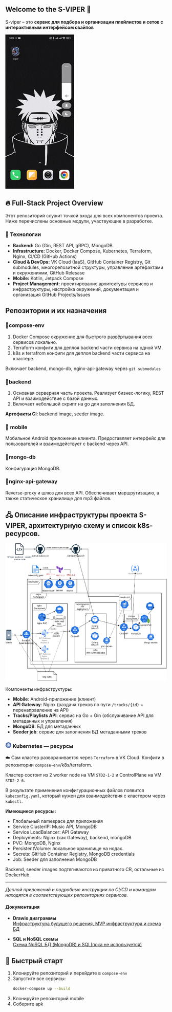 ## Welcome to the **S-VIPER** 🐍

S-viper – это **сервис для подбора и организации плейлистов и сетов с интерактивным интерфейсом свайпов**

![mobile](images/mobile.gif)

## 🔥 Full-Stack Project Overview

Этот репозиторий служит точкой входа для всех компонентов проекта. Ниже перечислены основные модули, участвующие в разработке.

### 🧰 Технологии
- **Backend:** Go (Gin, REST API, gRPC), MongoDB
- **Infrastructure:** Docker, Docker Compose, Kubernetes, Terraform, Nginx, CI/CD (GitHub Actions)
- **Cloud & DevOps:** VK Cloud (IaaS), GitHub Container Registry, Git submodules, многорепозитной структуры, управление артефактами и окружениями, GitHub Relesase
- **Mobile:** Kotlin, Jetpack Compose
- **Project Management:** проектирование архитектуры сервисов и инфраструктуры, настройка окружений, документация и организация GitHub Projects/Issues  



## Репозитории и их назначения

### 🔹**compose-env**  
  1. Docker Compose окружение для быстрого развёртывания всех сервисов локально.
  1. Terraform конфиги для деплоя backend части сервиса на одной VM.
  1. k8s и terrafrom конфиги для деплоя backend части сервиса на кластере.

  Включает backend, mongo-db, nginx-api-gateway через `git submodules`

### 🔹**backend**  
  1. Основная серверная часть проекта. Реализует бизнес-логику, REST API и взаимодействие с базой данных.
  1. Включает небольшой скрипт на go для заполнения БД.
  
  **Артефакты CI**: backend image, seeder image.

### 🔹 **mobile**  
  Мобильное Android приложение клиента. Предоставляет интерфейс для пользователей и взаимодействует с backend через API.

### 🔹**mongo-db**  
  Конфигурация MongoDB.

### 🔹**nginx-api-gateway**  
  Reverse-proxy и шлюз для всех API. Обеспечивает маршрутизацию, а также статическое хранилище для mp3 файлов.


## 🖧 Описание инфраструктуры проекта S-VIPER, архитектурную схему и список k8s-ресурсов.
  
  ![infra](images/sviper_infra.png)
  
  Компоненты инфраструктуры:
  * **Mobile**: Android-приложение (клиент)
  * **API Gateway**: Nginx (раздача треков по пути `/tracks/{id}` + перенаправление на API)
  * **Tracks/Playlists API**: сервис на Go + Gin (обслуживание API для метаданных и управления)
  * **MongoDB**: БД для метаданных
  * **Seeder job**: сервис для заполнения БД метаданными треков
  
    
  ### <svg width="19px" xmlns="http://www.w3.org/2000/svg" viewBox="0 0 128 128"><g fill="#486bb3"><path d="M56.484 55.098c.37.27.82.43 1.31.43 1.2 0 2.18-.95 2.23-2.13l.05-.03.75-13.26c-.9.11-1.8.26-2.7.46-4.93 1.12-9.2 3.55-12.54 6.83l10.87 7.71.03-.01zM55.034 74.528a2.218 2.218 0 00-2.58-1.69l-.02-.03-13.05 2.21a26.15 26.15 0 0010.51 13.15l5.06-12.22-.04-.05c.17-.42.23-.89.12-1.37zM50.694 65.118c.44-.12.85-.38 1.16-.76.75-.94.62-2.29-.28-3.07l.01-.05-9.93-8.88a26.07 26.07 0 00-3.7 16.48l12.73-3.67.01-.05zM60.334 69.018l3.66 1.76 3.66-1.75.9-3.95-2.53-3.16h-4.06l-2.54 3.16zM67.934 53.348c.02.46.18.91.49 1.29.75.94 2.1 1.11 3.06.41l.04.02 10.8-7.66c-4.08-3.99-9.4-6.6-15.15-7.3l.75 13.24h.01zM75.514 72.778c-.17-.03-.34-.05-.51-.04-.29.01-.58.09-.85.22a2.23 2.23 0 00-1.08 2.89l-.02.02 5.11 12.34c4.93-3.14 8.61-7.83 10.54-13.24l-13.16-2.23-.03.04zM65.954 79.318a2.246 2.246 0 00-2.04-1.17c-.77.03-1.5.46-1.89 1.18h-.01l-6.42 11.6a26.16 26.16 0 0014.27.73c.88-.2 1.74-.44 2.57-.72l-6.43-11.63h-.05z"/><path d="M124.544 76.788l-10.44-45.33a8.012 8.012 0 00-4.37-5.43l-42.24-20.18a8.157 8.157 0 00-3.92-.78 8.15 8.15 0 00-3.1.78l-42.24 20.18a8.055 8.055 0 00-4.37 5.43l-10.41 45.34a7.92 7.92 0 001.1 6.14c.14.22.3.43.46.64l29.24 36.35a8.087 8.087 0 006.32 3.01l46.89-.01c2.46 0 4.78-1.11 6.32-3.01l29.23-36.36a7.981 7.981 0 001.53-6.77zm-16.07-.55c-.31 1.35-1.76 2.17-3.26 1.85-.01 0-.03 0-.04-.01-.02 0-.03-.01-.05-.02-.21-.05-.47-.09-.65-.14-.86-.23-1.49-.58-2.27-.88-1.67-.6-3.06-1.1-4.41-1.3-.69-.05-1.04.27-1.42.52-.18-.04-.75-.14-1.08-.19-2.42 7.61-7.58 14.21-14.57 18.33.12.29.33.91.42 1.02-.16.43-.4.83-.19 1.49.49 1.27 1.28 2.52 2.24 4.01.46.69.94 1.22 1.36 2.02.1.19.23.48.33.68.65 1.39.17 2.99-1.08 3.59-1.26.61-2.82-.03-3.5-1.43-.1-.2-.23-.46-.31-.65-.36-.82-.48-1.52-.73-2.32-.57-1.68-1.05-3.07-1.73-4.25-.39-.57-.86-.64-1.29-.78-.08-.14-.38-.69-.54-.97-1.4.53-2.84.97-4.34 1.31-6.56 1.49-13.13.89-18.99-1.37l-.57 1.04c-.43.11-.84.23-1.09.53-.92 1.1-1.29 2.86-1.96 4.54-.25.79-.37 1.5-.73 2.32-.08.19-.22.45-.31.64v.01l-.01.01c-.67 1.39-2.23 2.03-3.49 1.43-1.25-.6-1.72-2.2-1.08-3.59.1-.2.22-.49.32-.68.42-.79.89-1.33 1.36-2.02.96-1.5 1.8-2.84 2.29-4.11.12-.42-.06-1-.22-1.43l.46-1.1c-6.73-3.99-12.04-10.34-14.58-18.21l-1.1.19c-.3-.17-.89-.56-1.45-.51-1.35.2-2.74.7-4.41 1.3-.78.3-1.4.64-2.27.87-.18.05-.44.1-.65.15-.02 0-.03.01-.05.02-.01 0-.03 0-.04.01-1.5.32-2.95-.5-3.26-1.85-.31-1.35.65-2.72 2.14-3.08.01 0 .03-.01.04-.01.01 0 .01 0 .02-.01.21-.05.48-.12.68-.16.88-.17 1.6-.13 2.43-.19 1.77-.19 3.23-.34 4.53-.75.41-.17.81-.74 1.09-1.1l1.06-.31c-1.19-8.22.82-16.28 5.16-22.81l-.81-.72c-.05-.32-.12-1.04-.51-1.46-.99-.93-2.25-1.71-3.76-2.64-.72-.42-1.38-.69-2.1-1.23-.15-.11-.36-.29-.52-.42-.01-.01-.03-.02-.04-.03-1.21-.97-1.49-2.64-.62-3.73.49-.61 1.24-.92 2.01-.89.6.02 1.23.24 1.76.66.17.14.41.32.56.45.68.58 1.09 1.16 1.66 1.77 1.25 1.27 2.28 2.32 3.41 3.08.59.35 1.05.21 1.5.15.15.11.63.46.91.65 4.3-4.57 9.96-7.95 16.52-9.44 1.53-.35 3.05-.58 4.57-.7l.06-1.07c.34-.33.71-.79.82-1.31.11-1.36-.07-2.82-.28-4.59-.12-.82-.31-1.51-.35-2.4-.01-.18 0-.44.01-.65 0-.02-.01-.05-.01-.07 0-1.55 1.13-2.81 2.53-2.81s2.53 1.26 2.53 2.81c0 .22.01.52.01.72-.03.89-.23 1.58-.35 2.4-.21 1.76-.4 3.23-.29 4.59.1.68.5.95.83 1.26.01.18.04.79.06 1.13 8.04.71 15.5 4.39 20.99 10.14l.96-.69c.33.02 1.04.12 1.53-.17 1.13-.76 2.16-1.82 3.41-3.08.57-.61.99-1.18 1.67-1.77.15-.13.39-.31.56-.45 1.21-.97 2.9-.86 3.77.23s.59 2.76-.62 3.73c-.17.14-.39.33-.56.45-.72.53-1.38.8-2.1 1.23-1.51.93-2.77 1.71-3.76 2.64-.47.5-.43.98-.48 1.43-.14.13-.63.57-.9.8a32.75 32.75 0 014.74 10.95c.92 3.99 1.06 7.97.53 11.8l1.02.3c.18.26.56.89 1.09 1.1 1.3.41 2.76.56 4.53.75.83.07 1.55.03 2.43.19.21.04.52.12.73.17 1.5.37 2.45 1.74 2.14 3.09z"/><path d="M86.274 52.358l-9.88 8.84.01.03c-.34.3-.6.7-.71 1.18-.27 1.17.44 2.33 1.58 2.65l.01.05 12.79 3.68c.27-2.76.11-5.62-.55-8.48-.66-2.89-1.77-5.56-3.25-7.95z"/></g></svg> Kubernetes — ресурсы
  ☁️ Сам кластер разворачивается через `Terraform` в VK Cloud. Конфиги в репозитории `compose-env`/k8s/terraform.
  
  Кластер состоит из 2 worker node на VM `STD2-1-2` и ControlPlane на VM `STD2-2-6`. 
  
  В результате применения конфигурационных файлов появится `kubeconfig.yaml`, который нужен для взаимодействия с кластером через `kubectl`.
  
  **Имеющиеся ресурсы:**
  * Глобальный namespace для приложения
  * Service ClusterIP: Music API, MongoDB
  * Service LoadBalancer: API Gateway
  * Deployments: Nginx (как Gateway), backend, mongoDB
  * PVC: MongoDB, Nginx
  * PersistentVolume: локальное хранилище на нодах.
  * Secrets: GitHub Container Registry, MongoDB credentials
  * Job: Seeder для заполнения MongoDB
  
  Backend, seeder images подтягиваются из приватного CR, остальные из DockerHub.
  
  ---
  
  *Деплой приложений и подробные инструкции по CI/CD и командам находятся в соответствующих репозиториях сервисов.*


#### Документация

- **Drawio диаграммы**  
  [Инфраструктура будущего решения, MVP инфраструктура и схема БД](https://github.com/S-VIPER/.github-private/tree/main/drawio-architecture)
 
  
- **SQL и NoSQL схемы**  
  [Схема NoSQL БД (MongoDB) и SQL(пока не используется)](https://github.com/S-VIPER/.github-private/blob/main/README_BD.md)


## 🚀 Быстрый старт

1. Клонируйте репозиторий и перейдите в `compose-env`
2. Запустите все сервисы:
   ```bash
   docker-compose up --build
3. Клонируйте репозиторий mobile
4. Соберите apk

